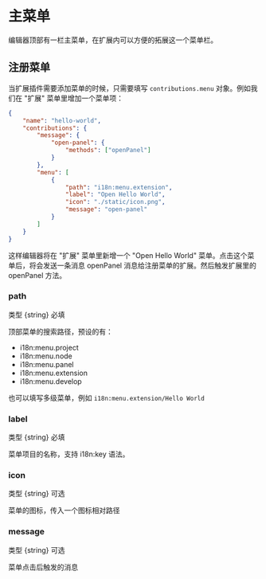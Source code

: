 # 主菜单

编辑器顶部有一栏主菜单，在扩展内可以方便的拓展这一个菜单栏。

## 注册菜单

当扩展插件需要添加菜单的时候，只需要填写 `contributions.menu` 对象。例如我们在 "扩展" 菜单里增加一个菜单项：

```json
{
    "name": "hello-world",
    "contributions": {
        "message": {
            "open-panel": {
                "methods": ["openPanel"]
            }
        },
        "menu": [
            {
                "path": "i18n:menu.extension",
                "label": "Open Hello World",
                "icon": "./static/icon.png",
                "message": "open-panel"
            }
        ]
    }
}
```

这样编辑器将在 "扩展" 菜单里新增一个 "Open Hello World" 菜单。点击这个菜单后，将会发送一条消息 openPanel 消息给注册菜单的扩展。然后触发扩展里的 openPanel 方法。

### path

类型 {string} 必填

顶部菜单的搜索路径，预设的有：

- i18n:menu.project
- i18n:menu.node
- i18n:menu.panel
- i18n:menu.extension
- i18n:menu.develop

也可以填写多级菜单，例如 `i18n:menu.extension/Hello World`

### label

类型 {string} 必填

菜单项目的名称，支持 i18n:key 语法。

### icon

类型 {string} 可选

菜单的图标，传入一个图标相对路径

### message

类型 {string} 可选

菜单点击后触发的消息
